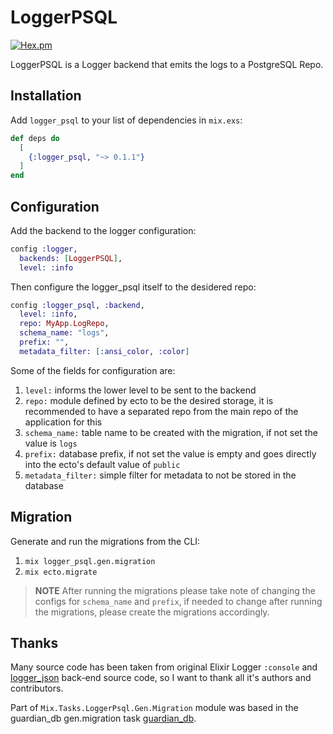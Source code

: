 # LoggerPSQL

[![Hex.pm](https://img.shields.io/hexpm/v/logger_psql.svg)](https://hex.pm/packages/logger_psql)

LoggerPSQL is a Logger backend that emits the logs to a PostgreSQL Repo.

## Installation

Add `logger_psql` to your list of dependencies in `mix.exs`:

```elixir
def deps do
  [
    {:logger_psql, "~> 0.1.1"}
  ]
end
```

## Configuration

Add the backend to the logger configuration:

```elixir
config :logger,
  backends: [LoggerPSQL],
  level: :info
```

Then configure the logger_psql itself to the desidered repo:

```elixir
config :logger_psql, :backend,
  level: :info,
  repo: MyApp.LogRepo,
  schema_name: "logs",
  prefix: "",
  metadata_filter: [:ansi_color, :color]
```

Some of the fields for configuration are:

  1. `level:` informs the lower level to be sent to the backend
  2. `repo:` module defined by ecto to be the desired storage, it is recommended to have a separated repo from the main repo of the application for this
  3. `schema_name:` table name to be created with the migration, if not set the value is `logs`
  4. `prefix:` database prefix, if not set the value is empty and goes directly into the ecto's default value of `public`
  5. `metadata_filter:` simple filter for metadata to not be stored in the database

## Migration

Generate and run the migrations from the CLI:

  1. `mix logger_psql.gen.migration`
  2. `mix ecto.migrate`

> **NOTE** After running the migrations please take note of changing the configs for `schema_name` and `prefix`, if needed to change after running the migrations, please create the migrations accordingly.

## Thanks

Many source code has been taken from original Elixir Logger `:console` and [logger_json](https://github.com/Nebo15/logger_json/) back-end source code, so I want to thank all it's authors and contributors.

Part of `Mix.Tasks.LoggerPsql.Gen.Migration` module was based in the guardian_db gen.migration task [guardian_db](https://github.com/ueberauth/guardian_db/blob/master/lib/mix/tasks/guardian_db.gen.migration.ex).
